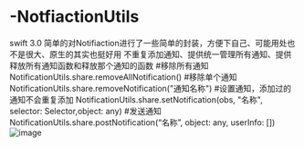 # -NotfiactionUtils
swift 3.0 简单的对Notifiaction进行了一些简单的封装，方便下自己、可能用处也不是很大、原生的其实也挺好用
不重复添加通知、提供统一管理所有通知、提供释放所有通知函数和释放那个通知的函数
#移除所有通知
NotificationUtils.share.removeAllNotification()
#移除单个通知
NotificationUtils.share.removeNotification("通知名称")
#设置通知，添加过的通知不会重复添加
NotificationUtils.share.setNotification(obs, "名称", selector: Selector,object: any)
#发送通知
NotificationUtils.share.postNotification(“名称”, object: any, userInfo: [])
![image](https://github.com/FarmerChina/-NotfiactionUtils/blob/master/notification.gif)  

